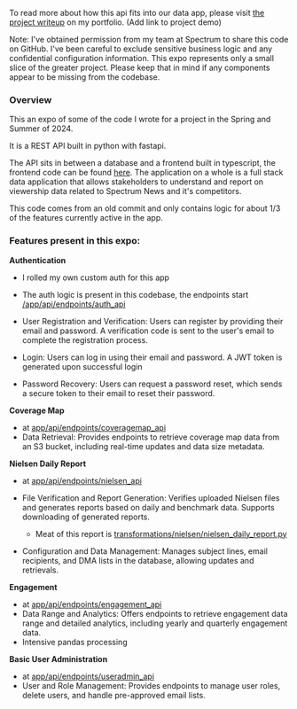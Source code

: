 To read more about how this api fits into our data app, please visit [the project writeup](https://jackdriscoll.io/projects#sn-data-app) on my portfolio. (Add link to project demo)

Note: I've obtained permission from my team at Spectrum to share this code on GitHub. I've been careful to exclude sensitive business logic and any confidential configuration information. This expo represents only a small slice of the greater project. Please keep that in mind if any components appear to be missing from the codebase.

### Overview

This an expo of some of the code I wrote for a project in the Spring and Summer of 2024. 

It is a REST API built in python with fastapi. 

The API sits in between a database and a frontend built in typescript, the frontend code can be found [here](https://github.com/JackDriscoll13/sn_reporting_app-frontend_expo). The application on a whole is a full stack data application that allows stakeholders to understand and report on viewership data related to Spectrum News and it's competitors. 

This code comes from an old commit and only contains logic for about 1/3 of the features currently active in the app.


### Features present in this expo:

**Authentication**
  - I rolled my own custom auth for this app
  - The auth logic is present in this codebase, the endpoints start [/app/api/endpoints/auth_api](/app/api/endpoints/auth_api.py)
  

  - User Registration and Verification: Users can register by providing their email and password. A verification code is sent to the user's email to complete the registration process.

  - Login: Users can log in using their email and password. A JWT token is generated upon successful login

  - Password Recovery: Users can request a password reset, which sends a secure token to their email to reset their password.

**Coverage Map**
- at [app/api/endpoints/coveragemap_api](app/api/endpoints/coveragemap_api.py)
- Data Retrieval: Provides endpoints to retrieve coverage map data from an S3 bucket, including real-time updates and data size metadata.


**Nielsen Daily Report**
- at [app/api/endpoints/nielsen_api](app/api/endpoints/nielsen_api.py)
- File Verification and Report Generation: Verifies uploaded Nielsen files and generates reports based on daily and benchmark data. Supports downloading of generated reports.
  
  - Meat of this report is [transformations/nielsen/nielsen_daily_report.py](/app/transformations/nielsen/nielsen_daily_report.py)
  

- Configuration and Data Management: Manages subject lines, email recipients, and DMA lists in the database, allowing updates and retrievals.

**Engagement**
- at [app/api/endpoints/engagement_api](app/api/endpoints/engagement_api.py)
- Data Range and Analytics: Offers endpoints to retrieve engagement data range and detailed analytics, including yearly and quarterly engagement data.
- Intensive pandas processing 

**Basic User Administration**
- at [app/api/endpoints/useradmin_api](app/api/endpoints/useradmin_api.py)
- User and Role Management: Provides endpoints to manage user roles, delete users, and handle pre-approved email lists.
